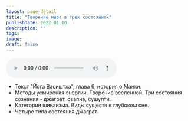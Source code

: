 ```yaml
---
layout: page-detail
title: "Творение мира в трех состояниях"
publishDate: 2022.01.10
description: ""
tags:
image:
draft: false
---
```


<audio title="2022.01.10 - Творение мира в трех состояниях.mp3" src="https://filer-api.advayta.org/v1.0/public/files/73505" controls=""></audio>

* Текст "Йога Васиштха", глава 6, история о Манки.
* Методы усмирения энергии. Творение вселенной. Три состояния сознания - джаграт, свапна, сушупти.
* Категории шиваизма. Виды существ в глубоком сне.
* Четыре типа состояния джаграт.

  
